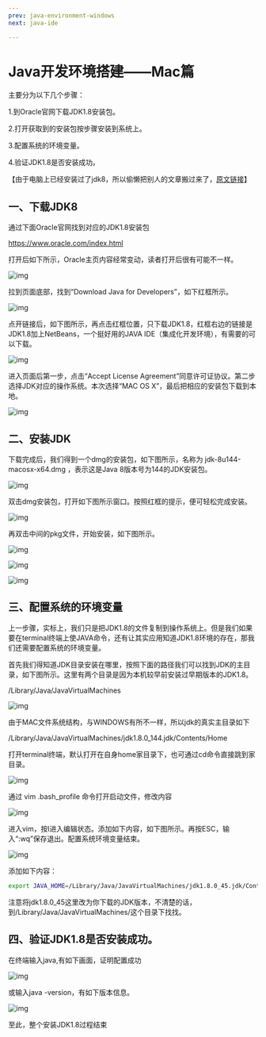 ```yaml
---
prev: java-environment-windows
next: java-ide

---
```


# Java开发环境搭建——Mac篇

主要分为以下几个步骤：

1.到Oracle官网下载JDK1.8安装包。

2.打开获取到的安装包按步骤安装到系统上。

3.配置系统的环境变量。

4.验证JDK1.8是否安装成功。

【由于电脑上已经安装过了jdk8，所以偷懒把别人的文章搬过来了，[原文链接](https://blog.csdn.net/deliciousion/article/details/78046007)】

## 一、下载JDK8

通过下面Oracle官网找到对应的JDK1.8安装包

https://www.oracle.com/index.html

打开后如下所示，Oracle主页内容经常变动，读者打开后很有可能不一样。

![img](./1-jdk-mac.png)


拉到页面底部，找到“Download Java for Developers”，如下红框所示。

![img](./2-jdk-mac.png)

点开链接后，如下图所示，再点击红框位置，只下载JDK1.8，红框右边的链接是JDK1.8加上NetBeans，一个挺好用的JAVA IDE（集成化开发环境），有需要的可以下载。

![img](./3-jdk-mac.png)


进入页面后第一步，点击“Accept License Agreement”同意许可证协议。第二步选择JDK对应的操作系统。本次选择“MAC OS X”，最后把相应的安装包下载到本地。

![img](./4-jdk-mac.png)

## 二、安装JDK
下载完成后，我们得到一个dmg的安装包，如下图所示，名称为 jdk-8u144-macosx-x64.dmg ，表示这是Java 8版本号为144的JDK安装包。

![img](./5-jdk-mac.png)

双击dmg安装包，打开如下图所示窗口。按照红框的提示，便可轻松完成安装。

![img](./6-jdk-mac.png)


再双击中间的pkg文件，开始安装，如下图所示。

![img](./7-jdk-mac.png)

![img](./9-jdk-mac.png)

![img](./10-jdk-mac.png)

## 三、配置系统的环境变量

上一步骤，实标上，我们只是把JDK1.8的文件复制到操作系统上。但是我们如果要在terminal终端上使JAVA命令，还有让其实应用知道JDK1.8环境的存在，那我们还需要配置系统的环境变量。

首先我们得知道JDK目录安装在哪里，按照下面的路径我们可以找到JDK的主目录，如下图所示。这里有两个目录是因为本机较早前安装过早期版本的JDK1.8。

/Library/Java/JavaVirtualMachines

![img](./11-jdk-mac.png)


由于MAC文件系统结构，与WINDOWS有所不一样，所以jdk的真实主目录如下

/Library/Java/JavaVirtualMachines/jdk1.8.0_144.jdk/Contents/Home

打开terminal终端，默认打开在自身home家目录下，也可通过cd命令直接跳到家目录。

![img](./12-jdk-mac.png)

通过 vim .bash_profile 命令打开启动文件，修改内容

![img](./13-jdk-mac.png)

进入vim，按I进入编辑状态。添加如下内容，如下图所示。再按ESC，输入“:wq”保存退出。配置系统环境变量结束。

![img](./14-jdk-mac.png)

添加如下内容：

```bash
export JAVA_HOME=/Library/Java/JavaVirtualMachines/jdk1.8.0_45.jdk/Contents/Home
```

注意将jdk1.8.0_45这里改为你下载的JDK版本，不清楚的话，到/Library/Java/JavaVirtualMachines/这个目录下找找。

## 四、验证JDK1.8是否安装成功。

在终端输入java,有如下画面，证明配置成功

![img](./15-jdk-mac.png)

或输入java -version，有如下版本信息。

![img](./16-jdk-mac.png)

至此，整个安装JDK1.8过程结束
